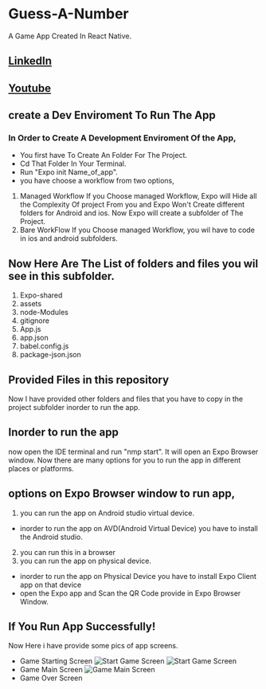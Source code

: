 # Guess-A-Number
 A Game App Created In React Native.

 ## [LinkedIn](https://www.linkedin.com/posts/bhagirathsinh-makwana-b5a199194_reactnative-reactdeveloper-project-activity-6841355622420688896-CBGy)
 ## [Youtube](https://youtu.be/A-9LRV0U0I4)
 
 
## create a Dev Enviroment To Run The App
  ### In Order to Create A Development Enviroment Of the App,
* You first have To Create An Folder For The Project.
* Cd That Folder In Your Terminal.
* Run "Expo init Name_of_app".
* you have choose a workflow from two options,
 
1. Managed Workflow
 If you Choose managed Workflow, Expo will Hide all the Complexity Of project From you and Expo Won't Create different folders for Android and ios.
 Now Expo will create a subfolder of The Project.
2. Bare WorkFlow
  If you Choose managed Workflow, you wil have to code in ios and android subfolders.

 ## Now Here Are The List of folders and files you wil see in this subfolder.
1. Expo-shared
2. assets
3. node-Modules
4. gitignore
5. App.js
6. app.json
7. babel.config.js
8. package-json.json

 ## Provided Files in this repository
 Now I have provided other folders and files that you have to copy in the project subfolder inorder to run the app.

## Inorder to run the app
now open the IDE terminal and run "nmp start".
It will open an Expo Browser window.
Now there are many options for you to run the app in different places or platforms.

## options on Expo Browser window to run app,
1. you can run the app on Android studio virtual device.
* inorder to run the app on AVD(Android Virtual Device) you have to install the Android studio.
2. you can run this in a browser
3. you can run the app on physical device.
* inorder to run the app on Physical Device you have to install Expo Client app on that device
* open the Expo app and Scan the QR Code provide in Expo Browser Window.


## If You Run App Successfully!
Now Here i have provide some pics of app screens.

* Game Starting Screen
 ![Start Game Screen](https://github.com/Bhagi-developer/Guess-A-Number/blob/main/assets/Screenshot%202021-09-08%20161313.png)
 ![Start Game Screen](https://github.com/Bhagi-developer/Guess-A-Number/blob/main/assets/Screenshot%202021-09-08%20161357.png)
* Game Main Screen
 ![Game Main Screen](https://github.com/Bhagi-developer/Guess-A-Number/blob/main/assets/Screenshot%202021-09-08%20161417.png)
* Game Over Screen
